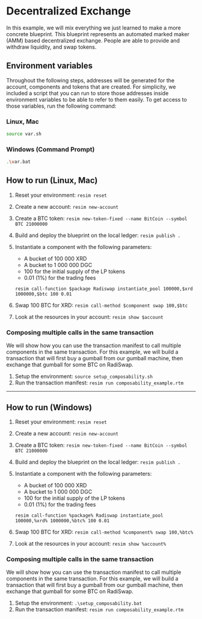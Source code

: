 # Decentralized Exchange
In this example, we will mix everything we just learned to make a more concrete blueprint. This blueprint represents an automated marked maker (AMM) based decentralized exchange. People are able to provide and withdraw liquidity, and swap tokens.

## Environment variables
Throughout the following steps, addresses will be generated for the account, components and tokens that are created. For simplicity, we included a script that you can run to store those addresses inside environment variables to be able to refer to them easily. To get access to those variables, run the following command:

### Linux, Mac
```bash
source var.sh
```

### Windows (Command Prompt)
```bash
.\var.bat
```

## How to run (Linux, Mac)
1. Reset your environment: `resim reset`
1. Create a new account: `resim new-account`
1. Create a BTC token: `resim new-token-fixed --name BitCoin --symbol BTC 21000000`
1. Build and deploy the blueprint on the local ledger: `resim publish .`
1. Instantiate a component with the following parameters:
    * A bucket of 100 000 XRD
    * A bucket to 1 000 000 DGC
    * 100 for the initial supply of the LP tokens
    * 0.01 (1%) for the trading fees

    `resim call-function $package Radiswap instantiate_pool 100000,$xrd 1000000,$btc 100 0.01`
1. Swap 100 BTC for XRD: `resim call-method $component swap 100,$btc`
1. Look at the resources in your account: `resim show $account`

### Composing multiple calls in the same transaction
We will show how you can use the transaction manifest to call multiple components in the same transaction. For this example, we will build a transaction that will first buy a gumball from our gumball machine, then exchange that gumball for some BTC on RadiSwap.

1. Setup the environment: `source setup_composability.sh`
2. Run the transaction manifest: `resim run composability_example.rtm`

---

## How to run (Windows)
1. Reset your environment: `resim reset`
1. Create a new account: `resim new-account`
1. Create a BTC token: `resim new-token-fixed --name BitCoin --symbol BTC 21000000`
1. Build and deploy the blueprint on the local ledger: `resim publish .`
1. Instantiate a component with the following parameters:
    * A bucket of 100 000 XRD
    * A bucket to 1 000 000 DGC
    * 100 for the initial supply of the LP tokens
    * 0.01 (1%) for the trading fees

    `resim call-function %package% Radiswap instantiate_pool 100000,%xrd% 1000000,%btc% 100 0.01`
1. Swap 100 BTC for XRD: `resim call-method %component% swap 100,%btc%`
1. Look at the resources in your account: `resim show %account%`

### Composing multiple calls in the same transaction
We will show how you can use the transaction manifest to call multiple components in the same transaction. For this example, we will build a transaction that will first buy a gumball from our gumball machine, then exchange that gumball for some BTC on RadiSwap.

1. Setup the environment: `.\setup_composability.bat`
2. Run the transaction manifest: `resim run composability_example.rtm`